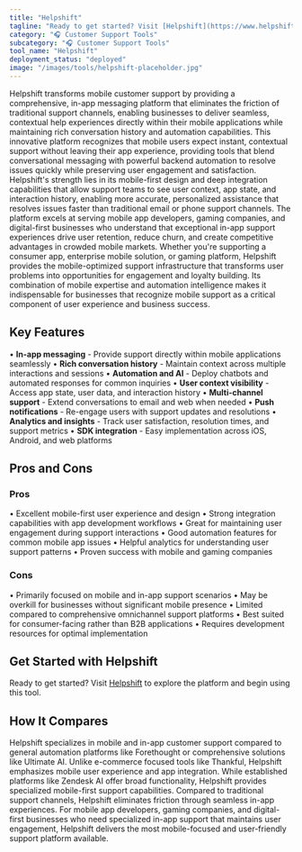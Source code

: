 ```yaml
---
title: "Helpshift"
tagline: "Ready to get started? Visit [Helpshift](https://www.helpshift.com) to explore the platform and begin using this tool...."
category: "🎧 Customer Support Tools"
subcategory: "🎧 Customer Support Tools"
tool_name: "Helpshift"
deployment_status: "deployed"
image: "/images/tools/helpshift-placeholder.jpg"
---
```

Helpshift transforms mobile customer support by providing a comprehensive, in-app messaging platform that eliminates the friction of traditional support channels, enabling businesses to deliver seamless, contextual help experiences directly within their mobile applications while maintaining rich conversation history and automation capabilities. This innovative platform recognizes that mobile users expect instant, contextual support without leaving their app experience, providing tools that blend conversational messaging with powerful backend automation to resolve issues quickly while preserving user engagement and satisfaction. Helpshift's strength lies in its mobile-first design and deep integration capabilities that allow support teams to see user context, app state, and interaction history, enabling more accurate, personalized assistance that resolves issues faster than traditional email or phone support channels. The platform excels at serving mobile app developers, gaming companies, and digital-first businesses who understand that exceptional in-app support experiences drive user retention, reduce churn, and create competitive advantages in crowded mobile markets. Whether you're supporting a consumer app, enterprise mobile solution, or gaming platform, Helpshift provides the mobile-optimized support infrastructure that transforms user problems into opportunities for engagement and loyalty building. Its combination of mobile expertise and automation intelligence makes it indispensable for businesses that recognize mobile support as a critical component of user experience and business success.

## Key Features

• **In-app messaging** - Provide support directly within mobile applications seamlessly
• **Rich conversation history** - Maintain context across multiple interactions and sessions
• **Automation and AI** - Deploy chatbots and automated responses for common inquiries
• **User context visibility** - Access app state, user data, and interaction history
• **Multi-channel support** - Extend conversations to email and web when needed
• **Push notifications** - Re-engage users with support updates and resolutions
• **Analytics and insights** - Track user satisfaction, resolution times, and support metrics
• **SDK integration** - Easy implementation across iOS, Android, and web platforms

## Pros and Cons

### Pros
• Excellent mobile-first user experience and design
• Strong integration capabilities with app development workflows
• Great for maintaining user engagement during support interactions
• Good automation features for common mobile app issues
• Helpful analytics for understanding user support patterns
• Proven success with mobile and gaming companies

### Cons
• Primarily focused on mobile and in-app support scenarios
• May be overkill for businesses without significant mobile presence
• Limited compared to comprehensive omnichannel support platforms
• Best suited for consumer-facing rather than B2B applications
• Requires development resources for optimal implementation

## Get Started with Helpshift

Ready to get started? Visit [Helpshift](https://www.helpshift.com) to explore the platform and begin using this tool.

## How It Compares

Helpshift specializes in mobile and in-app customer support compared to general automation platforms like Forethought or comprehensive solutions like Ultimate AI. Unlike e-commerce focused tools like Thankful, Helpshift emphasizes mobile user experience and app integration. While established platforms like Zendesk AI offer broad functionality, Helpshift provides specialized mobile-first support capabilities. Compared to traditional support channels, Helpshift eliminates friction through seamless in-app experiences. For mobile app developers, gaming companies, and digital-first businesses who need specialized in-app support that maintains user engagement, Helpshift delivers the most mobile-focused and user-friendly support platform available.